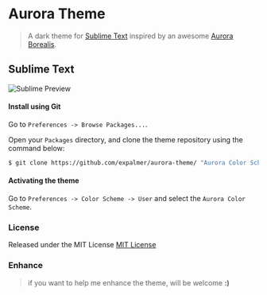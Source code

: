 # Aurora Theme

> A dark theme for [Sublime Text](http://www.sublimetext.com/3) inspired by an awesome [Aurora Borealis](http://en.wikipedia.org/wiki/Aurora_(astronomy)).

## Sublime Text

![Sublime Preview](https://raw.github.com/expalmer/aurora-theme/master/screenshot.png)

#### Install using Git

Go to `Preferences -> Browse Packages...`.

Open your `Packages` directory, and clone the theme repository using the command below:

```sh
$ git clone https://github.com/expalmer/aurora-theme/ "Aurora Color Scheme"
```

#### Activating the theme

Go to `Preferences -> Color Scheme -> User` and select the `Aurora Color Scheme`.

### License
Released under the MIT License [MIT License](http://opensource.org/licenses/MIT)

### Enhance
> if you want to help me enhance the theme, will be welcome **:)**

